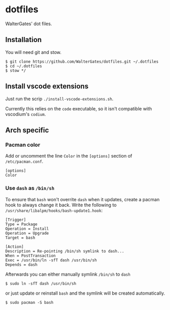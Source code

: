 # dotfiles

WalterGates' dot files.

## Installation

You will need git and stow.
```
$ git clone https://github.com/WalterGates/dotfiles.git ~/.dotfiles
$ cd ~/.dotfiles
$ stow */
```

## Install vscode extensions

Just run the scrip `./install-vscode-extensions.sh`.

Currently this relies on the `code` executable, so it isn't compatible with vscodium's `codium`.

## Arch specific

### Pacman color

Add or uncomment the line `Color` in the `[options]` section of `/etc/pacman.conf`.
```
[options]
Color
```

### Use `dash` as `/bin/sh`

To ensure that `bash` won't overrite `dash` when it updates, create a pacman hook to always change it back. Write the following to `/usr/share/libalpm/hooks/bash-update1.hook`:
```
[Trigger]
Type = Package
Operation = Install
Operation = Upgrade
Target = bash

[Action]
Description = Re-pointing /bin/sh symlink to dash...
When = PostTransaction
Exec = /usr/bin/ln -sfT dash /usr/bin/sh
Depends = dash
```

Afterwards you can either manually symlink `/bin/sh` to `dash`
```
$ sudo ln -sfT dash /usr/bin/sh
```
or just update or reinstall `bash` and the symlink will be created automatically.
```
$ sudo pacman -S bash
```
